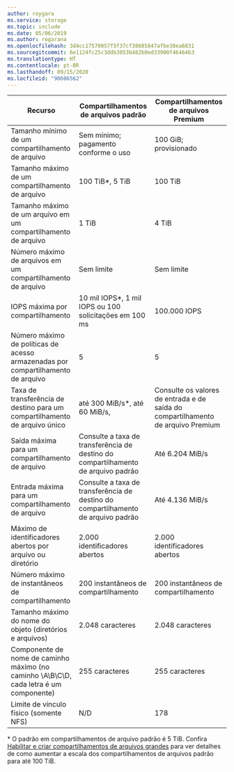 ```yaml
---
author: roygara
ms.service: storage
ms.topic: include
ms.date: 05/06/2019
ms.author: rogarana
ms.openlocfilehash: 3d4cc17570057f5f37cf38685847afbe38ea6831
ms.sourcegitcommit: 6e1124fc25c3ddb3053b482b0ed33900f46464b3
ms.translationtype: HT
ms.contentlocale: pt-BR
ms.lasthandoff: 09/15/2020
ms.locfileid: "90606562"
---
```

| Recurso | Compartilhamentos de arquivos padrão | Compartilhamentos de arquivos Premium |
|----------|---------------|------------------------------------------|
| Tamanho mínimo de um compartilhamento de arquivo | Sem mínimo; pagamento conforme o uso | 100 GiB; provisionado |
| Tamanho máximo de um compartilhamento de arquivo | 100 TiB*, 5 TiB | 100 TiB |
| Tamanho máximo de um arquivo em um compartilhamento de arquivo | 1 TiB | 4 TiB |
| Número máximo de arquivos em um compartilhamento de arquivo | Sem limite | Sem limite |
| IOPS máxima por compartilhamento | 10 mil IOPS*, 1 mil IOPS ou 100 solicitações em 100 ms | 100.000 IOPS |
| Número máximo de políticas de acesso armazenadas por compartilhamento de arquivo | 5 | 5 |
| Taxa de transferência de destino para um compartilhamento de arquivo único | até 300 MiB/s*, até 60 MiB/s,  | Consulte os valores de entrada e de saída do compartilhamento de arquivo Premium|
| Saída máxima para um compartilhamento de arquivo | Consulte a taxa de transferência de destino do compartilhamento de arquivo padrão | Até 6.204 MiB/s |
| Entrada máxima para um compartilhamento de arquivo | Consulte a taxa de transferência de destino do compartilhamento de arquivo padrão | Até 4.136 MiB/s |
| Máximo de identificadores abertos por arquivo ou diretório | 2\.000 identificadores abertos | 2\.000 identificadores abertos |
| Número máximo de instantâneos de compartilhamento | 200 instantâneos de compartilhamento | 200 instantâneos de compartilhamento |
| Tamanho máximo do nome do objeto (diretórios e arquivos) | 2\.048 caracteres | 2\.048 caracteres |
| Componente de nome de caminho máximo (no caminho \A\B\C\D, cada letra é um componente) | 255 caracteres | 255 caracteres |
| Limite de vínculo físico (somente NFS) | N/D | 178 |

\* O padrão em compartilhamentos de arquivo padrão é 5 TiB. Confira [Habilitar e criar compartilhamentos de arquivos grandes](../articles/storage/files/storage-files-how-to-create-large-file-share.md) para ver detalhes de como aumentar a escala dos compartilhamentos de arquivos padrão para até 100 TiB.
